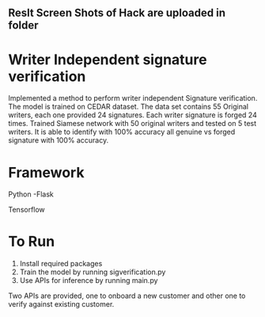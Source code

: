 ## Reslt Screen Shots of Hack are uploaded in folder
# Writer Independent signature verification
Implemented a method to perform writer independent Signature verification. The model is trained on CEDAR dataset.
The data set contains 55 Original writers, each one provided 24 signatures. Each writer signature is forged 24 times.
Trained Siamese network with 50 original writers and tested on 5 test writers. It is able to identify with 100% accuracy all genuine vs forged signature with 100% accuracy.

# Framework
Python -Flask

Tensorflow


# To Run
1. Install required packages
2. Train the model by running sigverification.py
3. Use APIs for inference by running main.py

Two APIs are provided, one to onboard a new customer and other one to verify against existing customer.
